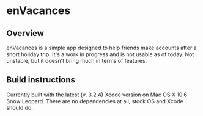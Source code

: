enVacances
==========

Overview
--------
enVacances is a simple app designed to help friends make accounts after a short holiday trip. It's a work in progress and is not usable as of today. Not unstable, but it doesn't bring much in terms of features.

Build instructions
------------------
Currently built with the latest (v. 3.2.4) Xcode version on Mac OS X 10.6 Snow Leopard.
There are no dependencies at all, stock OS and Xcode should do.